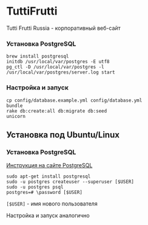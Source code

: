 TuttiFrutti
===========

Tutti Frutti Russia - корпоративный веб-сайт


### Установка PostgreSQL
```
brew install postgresql
initdb /usr/local/var/postgres -E utf8
pg_ctl -D /usr/local/var/postgres -l /usr/local/var/postgres/server.log start
```


### Настройка и запуск
```
cp config/database.example.yml config/database.yml
bundle
rake db:create:all db:migrate db:seed
unicorn
```


Установка под Ubuntu/Linux
------------------------

### Установка PostgreSQL
[Инструкция на сайте PostgreSQL](https://help.ubuntu.com/community/PostgreSQL)

```
sudo apt-get install postgresql
sudo -u postgres createuser --superuser [$USER]
sudo -u postgres psql
postgres=# \password [$USER]
```
`[$USER]` - имя нового пользователя


Настройка и запуск аналогично
